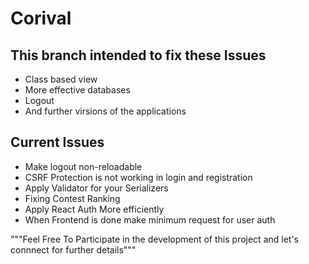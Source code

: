 # Corival
## This branch intended to fix these Issues
- Class based view
- More effective databases
- Logout
- And further virsions of the applications


## Current Issues
- Make logout non-reloadable
- CSRF Protection is not working in login and registration
- Apply Validator for your Serializers
- Fixing Contest Ranking
- Apply React Auth More efficiently
- When Frontend is done make minimum request for user auth

"""Feel Free To Participate in the development of this project and let's connnect for further details"""
